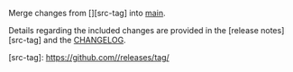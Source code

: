 <!-- PR TITLE: Merge changes from <src-tag> into main -->

Merge changes from [<!-- src git tag here (e.g., "v1.2.3") -->][src-tag] into [main][main-branch].

Details regarding the included changes are provided in the [release notes][src-tag] and the [CHANGELOG][main-changelog].

<!-- TODO Update src-tag url below "https://github.com/<REPO_OWNER>/<REPO_NAME>/releases/tag/" -->

[src-tag]: https://github.com//releases/tag/<!-- src git tag here (e.g., "v1.2.3") -->

<!-- DEFAULT DEST: main branch -->

<!-- TODO Update below links, put <REPO_OWNER>/<REPO_NAME> in between the "//" -->

[main-branch]: https://github.com//tree/main
[main-changelog]: https://github.com//tree/main/CHANGELOG.md
